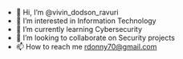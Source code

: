 - 👋 Hi, I’m @vivin_dodson_ravuri
- 👀 I’m interested in Information Technology
- 🌱 I’m currently learning Cybersecurity
- 💞️ I’m looking to collaborate on Security projects
- 📫 How to reach me rdonny70@gmail.com

